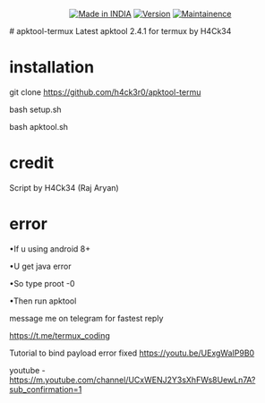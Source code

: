 
<p align="center">
<a href="https://github.com/h4ck3r0"><img title="Made in INDIA" src="https://img.shields.io/badge/Tool-Apktool-green.svg"></a>
<a href="https://github.com/h4ck3r0"><img title="Version" src="https://img.shields.io/badge/Version-1.0-green.svg?style=flat-square"></a>
<a href="https://github.com/h4ck3r0"><img title="Maintainence" src="https://img.shields.io/badge/Maintained%3F-yes-green.svg"></a>
</p>
# apktool-termux
Latest apktool 2.4.1 for termux by H4Ck34

# installation
  git clone https://github.com/h4ck3r0/apktool-termu
 
  bash setup.sh
 
  bash apktool.sh


# credit
 Script by H4Ck34 (Raj Aryan)
# error
•If u using android 8+

•U get java error

•So type proot -0

•Then run apktool

message me on telegram for fastest reply


https://t.me/termux_coding

Tutorial to bind payload error fixed
https://youtu.be/UExgWaIP9B0

youtube - 
https://m.youtube.com/channel/UCxWENJ2Y3sXhFWs8UewLn7A?sub_confirmation=1
